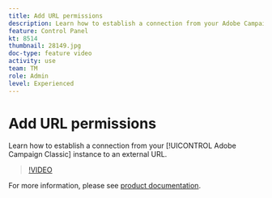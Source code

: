 ```yaml
---
title: Add URL permissions
description: Learn how to establish a connection from your Adobe Campaign Classic instance to an external URL.
feature: Control Panel
kt: 8514
thumbnail: 28149.jpg
doc-type: feature video
activity: use
team: TM
role: Admin
level: Experienced
---
```

# Add URL permissions 

Learn how to establish a connection from your [!UICONTROL Adobe Campaign Classic] instance to an external URL.

>[!VIDEO](https://video.tv.adobe.com/v/28149?quality=12)

For more information, please see [product documentation](https://experienceleague.adobe.com/docs/control-panel/using/instances-settings/url-permissions.html).

